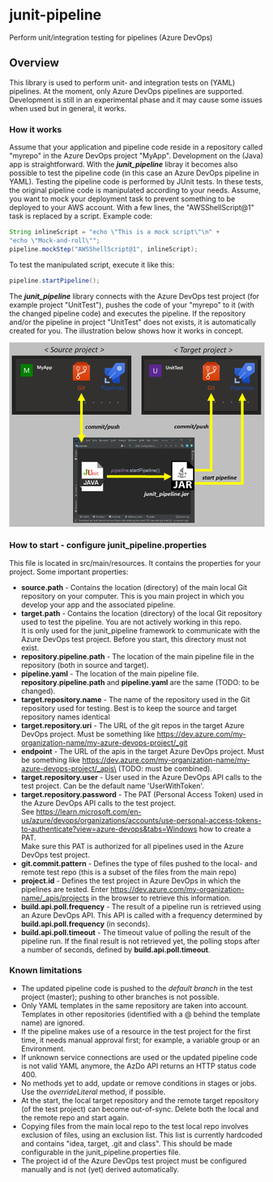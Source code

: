 # junit-pipeline
Perform unit/integration testing for pipelines (Azure DevOps)

## Overview ##
This library is used to perform unit- and integration tests on (YAML) pipelines. At the moment, only Azure DevOps pipelines are supported.
Development is still in an experimental phase and it may cause some issues when used but in general, it works.

### How it works ###
Assume that your application and pipeline code reside in a repository called "myrepo" in the Azure DevOps project "MyApp".
Development on the (Java) app is straightforward. With the ___junit_pipeline___ libray it becomes also possible to test the
pipeline code (in this case an Azure DevOps pipeline in YAML).
Testing the pipeline code is performed by JUnit tests. In these tests, the original pipeline code is manipulated according to your needs.
Assume, you want to mock your deployment task to prevent something to be deployed to your AWS account. With a few lines, the "AWSShellScript@1"
task is replaced by a script. Example code:
```java
String inlineScript = "echo \"This is a mock script\"\n" +
"echo \"Mock-and-roll\"";
pipeline.mockStep("AWSShellScript@1", inlineScript);
```
To test the manipulated script, execute it like this:
```java
pipeline.startPipeline();
```
The ___junit_pipeline___ library connects with the Azure DevOps test project (for example project "UnitTest"), pushes the code of your "myrepo" to it
(with the changed pipeline code) and executes the pipeline. If the repository and/or the pipeline in project "UnitTest" does not exists, it
is automatically created for you. The illustration below shows how it works in concept.

![no picture](https://github.com/hvmerode/junit-pipeline/blob/main/junit_pipeline.png "how it works")

### How to start - configure junit_pipeline.properties ##
This file is located in src/main/resources. It contains the properties for your project. Some important properties:
* __source.path__ - Contains the location (directory) of the main local Git repository on your computer. This is you main project in which you develop your app and the associated pipeline.
* __target.path__ - Contains the location (directory) of the local Git repository used to test the pipeline. You are not actively working in this repo.\
  It is only used for the junit_pipeline framework to communicate with the Azure DevOps test project. Before you start, this directory must not exist.
* __repository.pipeline.path__ - The location of the main pipeline file in the repository (both in source and target).
* __pipeline.yaml__ - The location of the main pipeline file. __repository.pipeline.path__ and __pipeline.yaml__ are the same (TODO: to be changed). 
* __target.repository.name__ - The name of the repository used in the Git repository used for testing. Best is to keep the source and target repository names identical
* __target.repository.uri__ - The URL of the git repos in the target Azure DevOps project. Must be something like https://dev.azure.com/my-organization-name/my-azure-devops-project/_git
* __endpoint__ - The URL of the apis in the target Azure DevOps project. Must be something like https://dev.azure.com/my-organization-name/my-azure-devops-project/_apis\
  (TODO: must be combined).
* __target.repository.user__ - User used in the Azure DevOps API calls to the test project. Can be the default name 'UserWithToken'.
* __target.repository.password__ - The PAT (Personal Access Token) used in the Azure DevOps API calls to the test project.\
  See https://learn.microsoft.com/en-us/azure/devops/organizations/accounts/use-personal-access-tokens-to-authenticate?view=azure-devops&tabs=Windows how to create a PAT.\
  Make sure this PAT is authorized for all pipelines used in the Azure DevOps test project.
* __git.commit.pattern__ - Defines the type of files pushed to the local- and remote test repo (this is a subset of the files from the main repo)
* __project.id__ - Defines the test project in Azure DevOps in which the pipelines are tested. Enter https://dev.azure.com/my-organization-name/_apis/projects in the browser to retrieve this information.
* __build.api.poll.frequency__ - The result of a pipeline run is retrieved using an Azure DevOps API. This API is called with a frequency determined by __build.api.poll.frequency__ (in seconds).  
* __build.api.poll.timeout__ - The timeout value of polling the result of the pipeline run. If the final result is not retrieved yet, the polling stops after a number of seconds, defined by  __build.api.poll.timeout__.

### Known limitations ##
* The updated pipeline code is pushed to the _default branch_ in the test project (master); pushing to other branches is not possible.
* Only YAML templates in the same repository are taken into account. Templates in other repositories (identified with a @ behind the template name) are ignored.
* If the pipeline makes use of a resource in the test project for the first time, it needs manual approval first; for example, a variable group or an Environment.
* If unknown service connections are used or the updated pipeline code is not valid YAML anymore, the AzDo API returns an HTTP status code 400.
* No methods yet to add, update or remove conditions in stages or jobs. Use the _overrideLiteral_ method, if possible.
* At the start, the local target repository and the remote target repository (of the test project) can become out-of-sync. Delete both the local and the remote repo and start again.
* Copying files from the main local repo to the test local repo involves exclusion of files, using an exclusion list. This list is currently hardcoded\
  and contains "idea, target, .git and class". This should be made configurable in the junit_pipeline.properties file.
* The project id of the Azure DevOps test project must be configured manually and is not (yet) derived automatically.  
